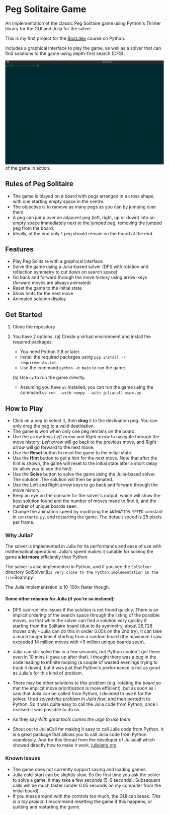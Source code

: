 # Peg Solitaire Game

An implementation of the classic Peg Solitaire game using Python's Tkinter library for the GUI and Julia for the solver.

This is my first project for the [Boot.dev](https://boot.dev) course on Python.

Includes a graphical interface to play the game, as well as a solver that can find solutions to the game using depth-first search (DFS).

![demo video](demo.gif) of the game in action.

## Rules of Peg Solitaire
- The game is played on a board with pegs arranged in a cross shape, with one starting empty space in the centre.
- The objective is to remove as many pegs as you can by jumping over them.
- A peg can jump over an adjacent peg (left, right, up or down) into an empty space immediately next to the jumped peg, removing the jumped peg from the board.
- Ideally, at the end only 1 peg should remain on the board at the end.

## Features
- Play Peg Solitaire with a graphical interface
- Solve the game using a Julia-based solver (DFS with rotation and reflection symmetry to cut down on search space)
- Go back and forward through the move history using arrow-keys (forward moves are always animated)
- Reset the game to the initial state
- Show hints for the next move
- Animated solution display

## Get Started
1. Clone the repository
2. You have 2 options. 
    (a) Create a virtual environment and install the required packages.
    - You need Python 3.8 or later.
    - Install the required packages using `pip install -r requirements.txt`.
    - Use the command `python -m main` to run the game.

    (b) Use `uv` to run the game directly. 
    - Assuming you have `uv` installed, you can run the game using the command `uv run --with numpy --with juliacall main.py`

## How to Play
- Click on a peg to select it, then **drag** it to the destination peg. You can only drag the peg to a valid destination.
- The game is won when only one peg remains on the board.
- Use the arrow keys *Left arrow* and *Right arrow* to navigate through the move history. *Left arrow* will go back to the previous move, and *Right arrow* will go forward to the next move.
- Use the **Reset** button to reset the game to the initial state.
- Use the **Hint** button to get a hint for the next move. Note that after the hint is shown, the game will reset to the initial state after a short delay (to allow you to see the hint).
- Use the **Solve** button to solve the game using the Julia-based solver. The solution. The solution will then be animated.
- Use the Left and Right arrow keys to go back and forward through the move history.
- Keep an eye on the console for the solver's output, which will show the best solution found and the number of moves made to find it, and the number of unique boards seen.
- Change the animation speed by modifying the `ANIMATION_SPEED` constant in `constants.py`, and restarting the game. The default speed is 25 pixels per frame.

### Why Julia?
The solver is implemented in Julia for its performance and ease of use with mathematical operations. Julia's speed makes it suitable for solving the game **a lot more** efficiently than Python.

The solver is also implemented in Python, and if you see the `SolSolver` directory SolSolver.jl` is very close to the Python implementation in the file `Board.py`.

The Julia implementation is 10-100x faster though.

#### Some other reasons for Julia (if you're so inclined):
- DFS can run into issues if the solution is not found quickly. There is an implicit ordering of the search space through the listing of the possible moves, so that while the solver can find a solution very quickly if starting from the Solitaire board (due to its symmetry, about 26,728 moves only - Julia can do this in under 0.05s on the 2nd try), it can take a much longer time if starting from a random board (the maximum I saw exceeded 14 million moves with >9 million unique boards seen).

- Julia can still solve this in a few seconds, but Python couldn't get there even in 10 mins (I gave up after that). I thought there was a bug in the code leading to infinite looping (a couple of wasted evenings trying to track it down), but it was just that Python's performance is not as good as Julia's for this kind of problem.

- There may be other solutions to this problem (e.g. rotating the board so that the implicit move prioritisation is more efficient), but as soon as I saw that Julia can be called from Python, I decided to use it for the solver. *I had solved this problem in Julia first*, and then ported it to Python. So it was quite easy to call the Julia code from Python, once I realised it was possible to do so.

- As they say *With great tools comes the urge to use them*

- Shout out to JuliaCall for making it easy to call Julia code from Python. It is a great package that allows you to call Julia code from Python seamlessly. And for this thread from the developer of Juliacall which showed directly how to make it work. [julialang.org](https://discourse.julialang.org/t/calling-julia-from-python-with-juliacall/100626/2)

### Known Issues
- The game does not currently support saving and loading games.
- Julia cold-start can be slightly slow. So the first time you ask the solver to solve a game, it may take a few seconds (5-6 seconds). Subsequent calls will be much faster (under 0.05 seconds on my computer from the initial board).
- If you mess around with the controls too much, the GUI can break. *This is a toy project.* I recommend resetting the game if this happens, or quitting and restarting the game.
